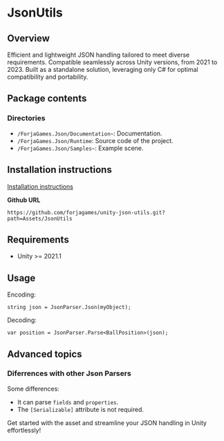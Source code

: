 # JsonUtils

## Overview

Efficient and lightweight JSON handling tailored to meet diverse requirements. Compatible seamlessly across Unity versions, from 2021 to 2023. Built as a standalone solution, leveraging only C# for optimal compatibility and portability.

## Package contents

### Directories

* `/ForjaGames.Json/Documentation~`: Documentation.
* `/ForjaGames.Json/Runtime`: Source code of the project.
* `/ForjaGames.Json/Samples~`: Example scene.

## Installation instructions

[Installation instructions](https://docs.unity3d.com/Manual/upm-ui-install.html)

**Github URL**
```
https://github.com/forjagames/unity-json-utils.git?path=Assets/JsonUtils
```

## Requirements

* Unity >= 2021.1

## Usage

Encoding:

```
string json = JsonParser.Json(myObject);
```

Decoding:

```
var position = JsonParser.Parse<BallPosition>(json);
```

## Advanced topics

### Diferrences with other Json Parsers

Some differences:
* It can parse `fields` and `properties`.
* The `[Serializable]` attribute is not required. 

Get started with the asset and streamline your JSON handling in Unity effortlessly!
